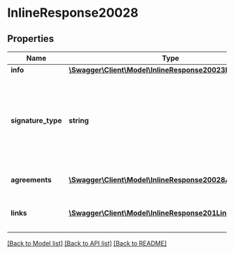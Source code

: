 # InlineResponse20028

## Properties
Name | Type | Description | Notes
------------ | ------------- | ------------- | -------------
**info** | [**\Swagger\Client\Model\InlineResponse20023Info**](InlineResponse20023Info.md) |  | 
**signature_type** | **string** | If set to &#x60;type_name&#x60;, then these agreements are set up to accept a typed name as the signature.  If set to &#x60;signature&#x60;, then these agreements are set up to accept a signature image. | 
**agreements** | [**\Swagger\Client\Model\InlineResponse20028Agreements[]**](InlineResponse20028Agreements.md) | The list of agreements for the &#x60;product_bundle_id&#x60; | 
**links** | [**\Swagger\Client\Model\InlineResponse201Links[]**](InlineResponse201Links.md) | A list of related resources and their corresponding URL links. | 

[[Back to Model list]](../README.md#documentation-for-models) [[Back to API list]](../README.md#documentation-for-api-endpoints) [[Back to README]](../README.md)


